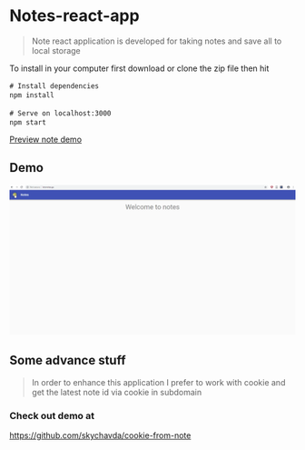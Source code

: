 # Notes-react-app

> Note react application is developed for taking notes and save all to local storage

To install in your computer first download or clone the zip file then hit

```
# Install dependencies
npm install

# Serve on localhost:3000
npm start
```

[Preview note demo](http://letsnotes.ga/)

## Demo

![demo-gif](./notes.gif)

## Some advance stuff

> In order to enhance this application I prefer to work with cookie and get the latest note id via cookie in subdomain 

### Check out demo at

https://github.com/skychavda/cookie-from-note
